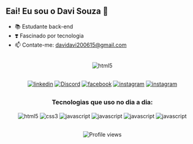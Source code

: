 
## Eai! Eu sou o Davi Souza 👾
<div>
    <ul>
        <li>📚 Estudante back-end</li>
        <li>❣️ Fascinado por tecnologia</li>
         <li>📫 Contate-me: <a href="mailto:davidavi200615@gmail.com">davidavi200615@gmail.com</a></li></li>
    </ul>
</div>

<br>

<div align="center">
<img align="center" alt="html5" src="https://github-readme-stats.vercel.app/api?username=Davasz&show_icons=true&theme=tokyonight">
</div>

<br>

<div align="center">

[![linkedin](https://img.shields.io/badge/LinkedIn-0077B5?style=for-the-badge&logo=linkedin&logoColor=white)](https://www.linkedin.com/in/davi-ribeiro-souza-745155246/)
[![Discord](https://img.shields.io/badge/Discord-7289DA?style=for-the-badge&logo=discord&logoColor=white)](https://discord.gg/ZRCsJTEcyr)
[![facebook](https://img.shields.io/badge/Facebook-1877F2?style=for-the-badge&logo=facebook&logoColor=white)](https://www.facebook.com/profile.php?id=100051385998355)
[![instagram](https://img.shields.io/badge/Instagram-E4405F?style=for-the-badge&logo=instagram&logoColor=white)](https://www.instagram.com/davas_sz/)
[![instagram](https://img.shields.io/badge/GitHub-100000?style=for-the-badge&logo=github&logoColor=white)](https://github.com/Davasz)

</div>

##


<div style="display: inline_block" align="center">
<h3>Tecnologias que uso no dia a dia:</h3>
    <img align="center" alt="html5" src="https://img.shields.io/badge/HTML5-E34F26?style=for-the-badge&logo=html5&logoColor=white">
    <img align="center" alt="css3" src="https://img.shields.io/badge/CSS3-1572B6?style=for-the-badge&logo=css3&logoColor=white">
    <img align="center" alt="javascript" src="https://img.shields.io/badge/JavaScript-F7DF1E?style=for-the-badge&logo=javascript&logoColor=black">
    <img align="center" alt="javascript" src="https://img.shields.io/badge/JavaScript-F7DF1E?style=for-the-badge&logo=javascript&logoColor=black](https://img.shields.io/badge/mysql-%2300f.svg?style=for-the-badge&logo=mysql&logoColor=white">
    <img align="center" alt="javascript" src="https://img.shields.io/badge/JavaScript-F7DF1E?style=for-the-badge&logo=javascript&logoColor=black](https://img.shields.io/badge/spring-%236DB33F.svg?style=for-the-badge&logo=spring&logoColor=white">
    <img align="center" alt="javascript" src="https://img.shields.io/badge/JavaScript-F7DF1E?style=for-the-badge&logo=javascript&logoColor=black](https://img.shields.io/badge/java-%23ED8B00.svg?style=for-the-badge&logo=openjdk&logoColor=white">
</div>

<br>

<p align="center"> <img src="https://komarev.com/ghpvc/?username=Davasz&color=blue" alt="Profile views" /></p>


